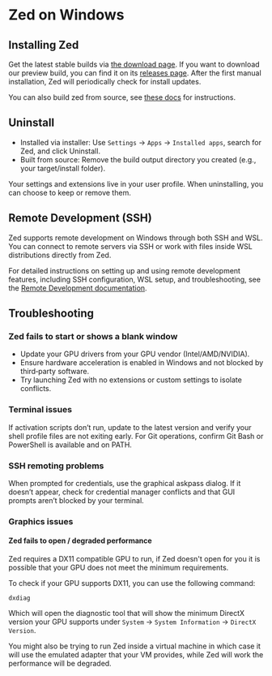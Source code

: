 # Zed on Windows

## Installing Zed

Get the latest stable builds via [the download page](https://zed.dev/download). If you want to download our preview build, you can find it on its [releases page](https://zed.dev/releases/preview). After the first manual installation, Zed will periodically check for install updates.

You can also build zed from source, see [these docs](https://zed.dev/docs/development/windows) for instructions.

## Uninstall

- Installed via installer: Use `Settings` → `Apps` → `Installed apps`, search for Zed, and click Uninstall.
- Built from source: Remove the build output directory you created (e.g., your target/install folder).

Your settings and extensions live in your user profile. When uninstalling, you can choose to keep or remove them.

## Remote Development (SSH)

Zed supports remote development on Windows through both SSH and WSL. You can connect to remote servers via SSH or work with files inside WSL distributions directly from Zed.

For detailed instructions on setting up and using remote development features, including SSH configuration, WSL setup, and troubleshooting, see the [Remote Development documentation](./remote-development.md).

## Troubleshooting

### Zed fails to start or shows a blank window

- Update your GPU drivers from your GPU vendor (Intel/AMD/NVIDIA).
- Ensure hardware acceleration is enabled in Windows and not blocked by third‑party software.
- Try launching Zed with no extensions or custom settings to isolate conflicts.

### Terminal issues

If activation scripts don’t run, update to the latest version and verify your shell profile files are not exiting early. For Git operations, confirm Git Bash or PowerShell is available and on PATH.

### SSH remoting problems

When prompted for credentials, use the graphical askpass dialog. If it doesn’t appear, check for credential manager conflicts and that GUI prompts aren’t blocked by your terminal.

### Graphics issues

#### Zed fails to open / degraded performance

Zed requires a DX11 compatible GPU to run, if Zed doesn't open for you it is possible that your GPU does not meet the minimum requirements.

To check if your GPU supports DX11, you can use the following command:

```
dxdiag
```

Which will open the diagnostic tool that will show the minimum DirectX version your GPU supports under `System` → `System Information` → `DirectX Version`.

You might also be trying to run Zed inside a virtual machine in which case it will use the emulated adapter that your VM provides, while Zed will work the performance will be degraded.
